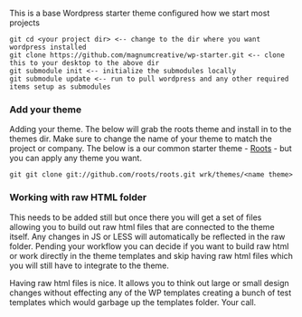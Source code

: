 This is a base Wordpress starter theme configured how we start most projects

````
git cd <your project dir> <-- change to the dir where you want wordpress installed
git clone https://github.com/magnumcreative/wp-starter.git <-- clone this to your desktop to the above dir
git submodule init <-- initialize the submodules locally
git submodule update <-- run to pull wordpress and any other required items setup as submodules
````
<h3>Add your theme</h3>
Adding your theme. The below will grab the roots theme and install in to the themes dir. Make sure to change the name of your theme to match the project or company. The below is a our common starter theme - <a href="https://github.com/roots/roots">Roots</a> - but you can apply any theme you want.

````
git git clone git://github.com/roots/roots.git wrk/themes/<name theme>
````
<h3>Working with raw HTML folder</h3>
This needs to be added still but once there you will get a set of files allowing you to build out raw html files that are connected to the theme itself. Any changes in JS or LESS will automatically be reflected in the raw folder. Pending your workflow you can decide if you want to build raw html or work directly in the theme templates and skip having raw html files which you will still have to integrate to the theme.

Having raw html files is nice. It allows you to think out large or small design changes without effecting any of the WP templates creating a bunch of test templates which would garbage up the templates folder. Your call.

